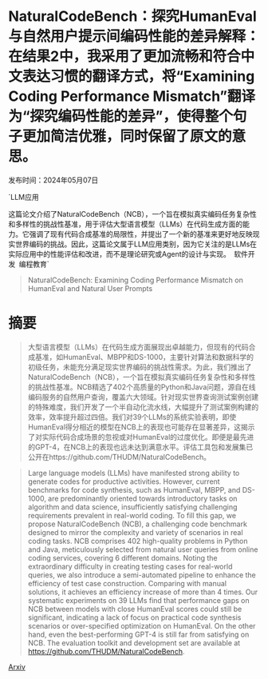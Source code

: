 # NaturalCodeBench：探究HumanEval与自然用户提示间编码性能的差异解释：在结果2中，我采用了更加流畅和符合中文表达习惯的翻译方式，将“Examining Coding Performance Mismatch”翻译为“探究编码性能的差异”，使得整个句子更加简洁优雅，同时保留了原文的意思。

发布时间：2024年05月07日

`LLM应用

这篇论文介绍了NaturalCodeBench（NCB），一个旨在模拟真实编码任务复杂性和多样性的挑战性基准，用于评估大型语言模型（LLMs）在代码生成方面的能力。它强调了现有代码合成基准的局限性，并提出了一个新的基准来更好地反映现实世界编码的挑战。因此，这篇论文属于LLM应用类别，因为它关注的是LLMs在实际应用中的性能评估和改进，而不是理论研究或Agent的设计与实现。` `软件开发` `编程教育`

> NaturalCodeBench: Examining Coding Performance Mismatch on HumanEval and Natural User Prompts

# 摘要

> 大型语言模型（LLMs）在代码生成方面展现出卓越能力，但现有的代码合成基准，如HumanEval、MBPP和DS-1000，主要针对算法和数据科学的初级任务，未能充分满足现实世界编码的挑战性需求。为此，我们推出了NaturalCodeBench（NCB），一个旨在模拟真实编码任务复杂性和多样性的挑战性基准。NCB精选了402个高质量的Python和Java问题，源自在线编码服务的自然用户查询，覆盖六大领域。针对现实世界查询测试案例创建的特殊难度，我们开发了一个半自动化流水线，大幅提升了测试案例构建的效率，效率提升超过四倍。我们对39个LLMs的系统实验表明，即使HumanEval得分相近的模型在NCB上的表现也可能存在显著差异，这揭示了对实际代码合成场景的忽视或对HumanEval的过度优化。即便是最先进的GPT-4，在NCB上的表现也远未达到满意水平。评估工具包和发展集已公开在https://github.com/THUDM/NaturalCodeBench。

> Large language models (LLMs) have manifested strong ability to generate codes for productive activities. However, current benchmarks for code synthesis, such as HumanEval, MBPP, and DS-1000, are predominantly oriented towards introductory tasks on algorithm and data science, insufficiently satisfying challenging requirements prevalent in real-world coding. To fill this gap, we propose NaturalCodeBench (NCB), a challenging code benchmark designed to mirror the complexity and variety of scenarios in real coding tasks. NCB comprises 402 high-quality problems in Python and Java, meticulously selected from natural user queries from online coding services, covering 6 different domains. Noting the extraordinary difficulty in creating testing cases for real-world queries, we also introduce a semi-automated pipeline to enhance the efficiency of test case construction. Comparing with manual solutions, it achieves an efficiency increase of more than 4 times. Our systematic experiments on 39 LLMs find that performance gaps on NCB between models with close HumanEval scores could still be significant, indicating a lack of focus on practical code synthesis scenarios or over-specified optimization on HumanEval. On the other hand, even the best-performing GPT-4 is still far from satisfying on NCB. The evaluation toolkit and development set are available at https://github.com/THUDM/NaturalCodeBench.

[Arxiv](https://arxiv.org/abs/2405.04520)